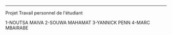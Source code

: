 -----------------------------------------------------------------
Projet Travail personnel de l'étudiant

1-NOUTSA MAIVA
2-SOUWA MAHAMAT
3-YANNICK PENN
4-MARC MBAIRABE

